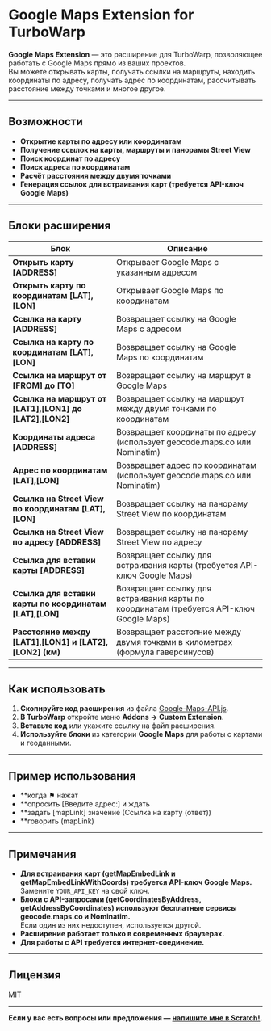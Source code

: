 # Google Maps Extension for TurboWarp

**Google Maps Extension** — это расширение для TurboWarp, позволяющее работать с Google Maps прямо из ваших проектов.  
Вы можете открывать карты, получать ссылки на маршруты, находить координаты по адресу, получать адрес по координатам, рассчитывать расстояние между точками и многое другое.


---

## Возможности

- **Открытие карты по адресу или координатам**
- **Получение ссылок на карты, маршруты и панорамы Street View**
- **Поиск координат по адресу**
- **Поиск адреса по координатам**
- **Расчёт расстояния между двумя точками**
- **Генерация ссылок для встраивания карт (требуется API-ключ Google Maps)**

---

## Блоки расширения

| Блок | Описание |
|---|---|
| **Открыть карту [ADDRESS]** | Открывает Google Maps с указанным адресом |
| **Открыть карту по координатам [LAT],[LON]** | Открывает Google Maps по координатам |
| **Ссылка на карту [ADDRESS]** | Возвращает ссылку на Google Maps с адресом |
| **Ссылка на карту по координатам [LAT],[LON]** | Возвращает ссылку на Google Maps по координатам |
| **Ссылка на маршрут от [FROM] до [TO]** | Возвращает ссылку на маршрут в Google Maps |
| **Ссылка на маршрут от [LAT1],[LON1] до [LAT2],[LON2]** | Возвращает ссылку на маршрут между двумя точками по координатам |
| **Координаты адреса [ADDRESS]** | Возвращает координаты по адресу (использует geocode.maps.co или Nominatim) |
| **Адрес по координатам [LAT],[LON]** | Возвращает адрес по координатам (использует geocode.maps.co или Nominatim) |
| **Ссылка на Street View по координатам [LAT],[LON]** | Возвращает ссылку на панораму Street View по координатам |
| **Ссылка на Street View по адресу [ADDRESS]** | Возвращает ссылку на панораму Street View по адресу |
| **Ссылка для вставки карты [ADDRESS]** | Возвращает ссылку для встраивания карты (требуется API-ключ Google Maps) |
| **Ссылка для вставки карты по координатам [LAT],[LON]** | Возвращает ссылку для встраивания карты по координатам (требуется API-ключ Google Maps) |
| **Расстояние между [LAT1],[LON1] и [LAT2],[LON2] (км)** | Возвращает расстояние между двумя точками в километрах (формула гаверсинусов) |

---

## Как использовать

1. **Скопируйте код расширения** из файла [Google-Maps-API.js](https://github.com/ilnark545675/Google-Maps-API/tree/main).
2. **В TurboWarp** откройте меню **Addons → Custom Extension**.
3. **Вставьте код** или укажите ссылку на файл расширения.
4. **Используйте блоки** из категории **Google Maps** для работы с картами и геоданными.

---

## Пример использования
- **когда ⚑ нажат
- **спросить [Введите адрес:] и ждать
- **задать [mapLink] значение (Ссылка на карту (ответ))
- **говорить (mapLink)

---

## Примечания

- **Для встраивания карт (getMapEmbedLink и getMapEmbedLinkWithCoords) требуется API-ключ Google Maps.**  
  Замените `YOUR_API_KEY` на свой ключ.
- **Блоки с API-запросами (getCoordinatesByAddress, getAddressByCoordinates) используют бесплатные сервисы geocode.maps.co и Nominatim.**  
  Если один из них недоступен, используется другой.
- **Расширение работает только в современных браузерах.**
- **Для работы с API требуется интернет-соединение.**

---

## Лицензия

MIT

---

**Если у вас есть вопросы или предложения — [напишите мне в Scratch!](https://scratch.mit.edu/users/Ilnark545675/).**
